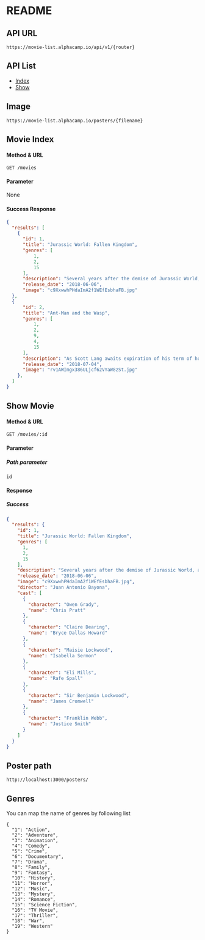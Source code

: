 # README

## API URL

```
https://movie-list.alphacamp.io/api/v1/{router}
```

## API List
- [Index](https://github.com/spreered/movie_list_api#movie-index)
- [Show](https://github.com/ALPHACamp/movie_list_api#show-movie)

## Image
```
https://movie-list.alphacamp.io/posters/{filename}
```

## Movie Index

#### Method & URL
```
GET /movies
```

#### Parameter
None

#### Success Response
``` json
{
  "results": [
    {
      "id": 1,
      "title": "Jurassic World: Fallen Kingdom",
      "genres": [
          1,
          2,
          15
      ],
      "description": "Several years after the demise of Jurassic World, a volcanic eruption threatens the remaining dinosaurs on the island of Isla Nublar. Claire Dearing, the former park manager and founder of the Dinosaur Protection Group, recruits Owen Grady to help prevent the extinction of the dinosaurs once again.",
      "release_date": "2018-06-06",
      "image": "c9XxwwhPHdaImA2f1WEfEsbhaFB.jpg"
  },
  {
      "id": 2,
      "title": "Ant-Man and the Wasp",
      "genres": [
          1,
          2,
          9,
          4,
          15
      ],
      "description": "As Scott Lang awaits expiration of his term of house detention, Hope van Dyne and Dr. Hank Pym involve him in a scheme to rescue Mrs. van Dyne from the micro-universe into which she has fallen, while two groups of schemers converge on them with intentions of stealing Dr. Pym's inventions.",
      "release_date": "2018-07-04",
      "image": "rv1AWImgx386ULjcf62VYaW8zSt.jpg"
    },
  ]
}
```

## Show Movie

#### Method & URL
```
GET /movies/:id
```

#### Parameter
##### Path parameter
`id`
#### Response

##### Success

``` json
{
  "results": {
    "id": 1,
    "title": "Jurassic World: Fallen Kingdom",
    "genres": [
      1,
      2,
      15
    ],
    "description": "Several years after the demise of Jurassic World, a volcanic eruption threatens the remaining dinosaurs on the island of Isla Nublar. Claire Dearing, the former park manager and founder of the Dinosaur Protection Group, recruits Owen Grady to help prevent the extinction of the dinosaurs once again.",
    "release_date": "2018-06-06",
    "image": "c9XxwwhPHdaImA2f1WEfEsbhaFB.jpg",
    "director": "Juan Antonio Bayona",
    "cast": [
      {
        "character": "Owen Grady",
        "name": "Chris Pratt"
      },
      {
        "character": "Claire Dearing",
        "name": "Bryce Dallas Howard"
      },
      {
        "character": "Maisie Lockwood",
        "name": "Isabella Sermon"
      },
      {
        "character": "Eli Mills",
        "name": "Rafe Spall"
      },
      {
        "character": "Sir Benjamin Lockwood",
        "name": "James Cromwell"
      },
      {
        "character": "Franklin Webb",
        "name": "Justice Smith"
      }
    ]
  }
}
```
## Poster path
```
http://localhost:3000/posters/
```

## Genres
You can map the name of genres by following list
```
{
  "1": "Action",
  "2": "Adventure",
  "3": "Animation",
  "4": "Comedy",
  "5": "Crime",
  "6": "Documentary",
  "7": "Drama",
  "8": "Family",
  "9": "Fantasy",
  "10": "History",
  "11": "Horror",
  "12": "Music",
  "13": "Mystery",
  "14": "Romance",
  "15": "Science Fiction",
  "16": "TV Movie",
  "17": "Thriller",
  "18": "War",
  "19": "Western"
}
```
